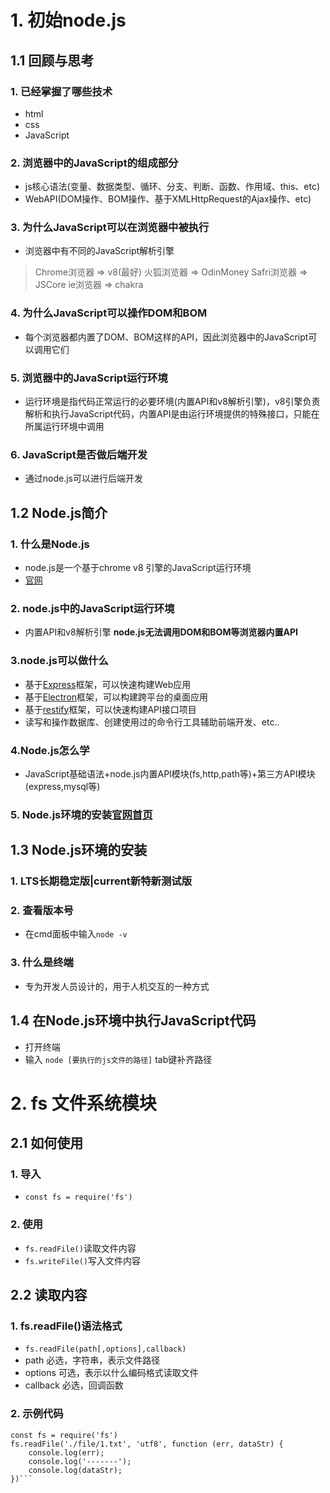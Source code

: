 # 1. 初始node.js
## 1.1 回顾与思考
### 1. 已经掌握了哪些技术
- html
- css
- JavaScript
### 2. 浏览器中的JavaScript的组成部分
- js核心语法(变量、数据类型、循环、分支、判断、函数、作用域、this、etc)
- WebAPI(DOM操作、BOM操作、基于XMLHttpRequest的Ajax操作、etc)
### 3. 为什么JavaScript可以在浏览器中被执行
- 浏览器中有不同的JavaScript解析引擎
> Chrome浏览器 => v8(最好)
> 火狐浏览器 => OdinMoney
> Safri浏览器 => JSCore
> ie浏览器 => chakra
### 4. 为什么JavaScript可以操作DOM和BOM
- 每个浏览器都内置了DOM、BOM这样的API，因此浏览器中的JavaScript可以调用它们
###  5. 浏览器中的JavaScript运行环境
- 运行环境是指代码正常运行的必要环境(内置API和v8解析引擎)，v8引擎负责解析和执行JavaScript代码，内置API是由运行环境提供的特殊接口，只能在所属运行环境中调用
### 6. JavaScript是否做后端开发
- 通过node.js可以进行后端开发
## 1.2 Node.js简介
### 1. 什么是Node.js
- node.js是一个基于chrome v8 引擎的JavaScript运行环境
- [官网](https://nodejs.org/zh-cn/)
### 2. node.js中的JavaScript运行环境
- 内置API和v8解析引擎 **node.js无法调用DOM和BOM等浏览器内置API**
### 3.node.js可以做什么
- 基于[Express](http://www.expressjs.com.cn/)框架，可以快速构建Web应用
- 基于[Electron](http://electronjs.org/)框架，可以构建跨平台的桌面应用
- 基于[restify](http://restify.com./)框架，可以快速构建API接口项目
- 读写和操作数据库、创建使用过的命令行工具辅助前端开发、etc..
### 4.Node.js怎么学
- JavaScript基础语法+node.js内置API模块(fs,http,path等)+第三方API模块(express,mysql等)
### 5. Node.js环境的安装[官网首页](https://nodejs.org/en)
## 1.3 Node.js环境的安装
### 1. LTS长期稳定版|current新特新测试版
### 2. 查看版本号
- 在cmd面板中输入`node -v`
### 3. 什么是终端
- 专为开发人员设计的，用于人机交互的一种方式
## 1.4 在Node.js环境中执行JavaScript代码
- 打开终端
- 输入 `node [要执行的js文件的路径]` tab键补齐路径
# 2. fs 文件系统模块
## 2.1 如何使用
### 1. 导入
- `const fs = require('fs')`
### 2. 使用
- `fs.readFile()`读取文件内容
- `fs.writeFile()`写入文件内容
## 2.2 读取内容
### 1. fs.readFile()语法格式
- `fs.readFile(path[,options],callback)`
- path 必选，字符串，表示文件路径
- options 可选，表示以什么编码格式读取文件
- callback 必选，回调函数
### 2. 示例代码
```
const fs = require('fs')
fs.readFile('./file/1.txt', 'utf8', function (err, dataStr) {
    console.log(err);
    console.log('-------');
    console.log(dataStr);
})```
